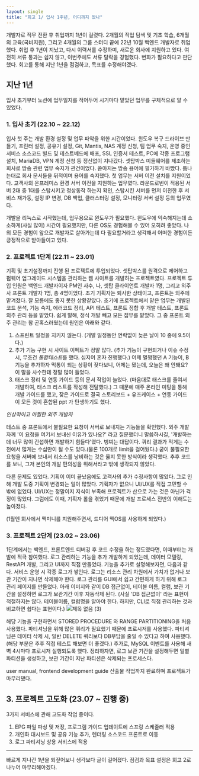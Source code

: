 ```yaml
---
layout: single
title: "회고 1/ 입사 1주년, 어디까지 왔나"
---
```


개발자로 직무 전환 후 취업까지 1년이 걸렸다. 
2개월의 직업 탐색 및 기초 학습, 6개월의 교육(국비지원), 그리고 4개월의 그룹 스터디 끝에 22년 10월 백엔드 개발자로 취업했다. 
취업 후 1년이 지났고, 다시 이력서를 수정하며, 새로운 회사에 지원하고 있다. 여전히 서류 통과는 쉽지 않고, 이번주에도 서류 탈락을 경험했다. 
변화가 필요하다고 판단했다. 회고를 통해 지난 1년을 점검하고, 목표를 수정해야겠다.

## 지난 1년
입사 초기부터 노션에 업무일지를 적어두어 시기마다 맡았던 업무를 구체적으로 알 수 있었다.

### 1. 입사 초기 (22.10 ~ 22.12)
입사 첫 주는 개발 환경 설정 및 업무 파악을 위한 시간이었다. 
윈도우 복구 드라이브 만들기, 프린터 설정, 공유기 설정, Git, Mantis, NAS 계정 신청, 팀 업무 숙지, 운영 중인 서비스 소스코드 빌드 및 테스트베드에 배포, SSL 인증서 테스트, PC에 각종 프로그램 설치, MariaDB, VPN 계정 신청 등 정신없이 지나갔다.
셋탑박스 미들웨어를 제조하는 회사로 방송 관련 업무 숙지가 관건이었다. 쏟아지는 방송 용어에 필기하기 바빴다. 틈나는대로 회사 문서들을 뒤적이며 용어를 숙지했다.
첫 업무는 서버 이전 설치를 지원이었다. 고객사의 온프레미스 환경 서버 이전을 지원하는 업무였다. 라운드로빈이 적용된 서버 2대 중 1대를 스탑시키고 정상동작 하는지 확인, 스탑시킨 서버를 먼저 이전한 후 
서비스 재가동, 설정 IP 변경, DB 백업, 클러스터링 설정, 모니터링 서버 설정 등의 업무였다.

개발을 리눅스로 시작했는데, 업무용으로 윈도우가 필요했다. 윈도우에 익숙해지는데 소소하게(사실 많이) 시간이 필요했지만, 다른 OS도 경험해볼 수 있어 오히려 좋았다. 
나의 모든 경험이 앞으로 개발자로 살아가는데 다 필요할거라고 생각해서 어떠한 경험이든 긍정적으로 받아들이고 있다. 
 
### 2. 프로젝트 1단계 (22.11 ~ 23.01)
기획 및 초기설정까지 진행 된 프로젝트에 투입되었다. 셋탑박스를 원격으로 제어하고 펌웨어 업그레이드 시스템을 관리하는 웹 사이트를 개발하는 프로젝트였다.
프로젝트 투입 인원은 백엔드 개발자이자 PM인 사수, 나, 셋탑 클라이언트 개발자 1명, 그리고 외주사 프론트 개발자 1명, 총 4명이었다. 
초기 기획자는 퇴사한 상태이고, 프론트는 외주에 맡겨졌다. 잘 모름에도 좋지 못한 상황같았다.
초기에 프로젝트에서 맡은 업무는 개발된 코드 분석, 기능 숙지, 에러코드 정리, API 테스트, 프론트 정합 후 개발 테스트, 프론트 외주 관리 등을 맡았다.
쉽게 말해, 정식 개발 빼고 모든 잡무를 맡았다. 그 중 프론트 외주 관리는 참 곤혹스러웠는데 원인은 아래와 같다.

1. 스프린트 일정을 지키지 않는다. (개발 일정동안 연락없이 늦은 날이 10 중에 9.5이다.)
2. 추가 기능 구현 시 사이트 이펙트가 정말 많다. (추가 기능이 구현되거나 이슈 수정 시, 무조건 *통합테스트*를 했다. 심지어 혼자 진행했다.)
   어제 멀쩡했던 A 기능이, B 기능을 추가하자 먹통이 되는 상황이 잦다보니, 어제는 됐는데, 오늘은 왜 안돼요? 이 말을 사수한테 정말 많이 들었다.
3. 태스크 정리 및 연동 가이드 등의 문서 작업이 늘었다. (마음대로 태스크를 줄여서 개발하여, 태스크 리스트를 작성해 전달했다.)
  그 때문에 매주 온라인 미팅을 통해 개발 가이드를 했고, 잦은 가이드로 결국 스토리보드 + 유즈케이스 + 연동 가이드 이 모든 것이 혼합된 ppt 가 탄생하기도 했다.

*인상적이고 아찔한 외주 개발자*

테스트 중 프론트에서 불필요한 요청이 서버로 보내지는 기능들을 확인했다. 외주 개발자께 '이 요청을 여기서 보내신 이유가 있나요?' 라고 질문했더니 말씀하시길,
'개발하는데 너무 많이 간섭하면 개발하기 힘들다'였다. 벙찌는 대답이다. 쿼리 결과가 적게는 수천에서 많게는 수십만이 될 수도 있다.(물론 100개로 limit을 걸어뒀다.) 
굳이 불필요한 요청을 서버에 보내서 리소스를 낭비하는 것은 옳지 못한 방식이라 생각했다. 추후 코드를 보니, 그저 본인의 개발 편의성을 위해서라고 밖에 생각되지 않았다.

다른 문제도 있었다. 기획이 이미 끝났음에도 고객사의 추가 수정사항이 많았다. 그로 인해 개발 도중 기획이 변경되는 일이 많았다. 
기획자가 없으니 UI/UX를 직접 고민할 수 밖에 없었다. UI/UX는 정말이지 지식이 부족해 프로젝트가 산으로 가는 것은 아닌가 걱정이 많았다. 
그럼에도 이때, 기획자 롤을 겪었기 때문에 개발 프로세스 전반의 이해도는 높아졌다.

(1월엔 회사에서 맥미니를 지원해주면서, 드디어 맥OS를 사용하게 되었다.)

### 3. 프로젝트 2단계 (23.02 ~ 23.06)
1단계에서는 백엔드, 프론트엔드 디버깅 후 코드 수정을 하는 정도였다면, 이때부터는 개발에 적극 참여했다.
로그 관리하는 기능을 추가 개발하게 되었는데, 데이터 모델링, RestAPI 개발, 그리고 UI까지 직접 만들었다. 기능을 추가로 설명해보자면, 다음과 같다. 
서비스 운영 시 각종 로그가 쌓인다. 로그는 리소스 관리 차원에서 가치가 없거나 보관 기간이 지나면 삭제해야 한다. 
로그 관리를 GUI에서 쉽고 간편하게 하기 위해 로그 관리 페이지를 만들었다.
아래 이미지와 같이 DB 접근없이, 테이블 이름, 컬럼, 보관 기간을 설정하면 로그가 보관기간 이후 자동삭제 된다. (사실 'DB 접근없이' 라는 표현이 적절하지는 않다. 테이블이름, 컬럼명을 알아야 한다.
하지만, CLI로 직접 관리하는 것과 비교하면 쉽다는 표현이다.)
![제목 없음 (3)](https://github.com/journiyoon/journiyoon.github.io/assets/93569041/288c2450-528a-4248-95bf-4eace372aaad)

해당 기능을 구현하면서 STORED PROCEDURE 와 RANGE PARTITIONING을 처음 사용했다.
파티셔닝을 위해 많은 쿼리가 필요했기 때문에 프로시저를 사용했다. 파티셔닝은 데이터 삭제 시, 일반 DELETE 쿼리보다 DB부담을 줄일 수 있다고 하여 사용했다.
(해당 부분은 추후 직접 테스트 해보면 더 좋겠다.)
추가로, MySQL 이벤트를 사용해 새벽 4시마다 프로시저 실행되도록 했다. 
정리하자면, 로그 보관 기간을 설정해두면 일별 파티션을 생성하고, 보관 기간이 지난 파티션은 삭제되는 프로세스다. 

user manual, frontend development guide 산출물 작업까지 완료하며 프로젝트가 마무리됐다.

## 3. 프로젝트 고도화 (23.07 ~ 진행 중)
3가지 서비스에 관해 고도화 작업 중이다.

1. EPG 파일 파싱 및 저장, 프로그램 가이드 업데이트에 스프링 스케줄러 적용
2. 개인화 대시보드 및 공유 기능 추가, 렌더링 소스코드 프론트로 이동
3. 로그 파티셔닝 상용 서비스에 적용
---

빠르게 지나간 1년을 되짚어보니 생각보다 글이 길어졌다. 점검과 목표 설정은 회고 2로 나누어 마무리해야겠다.
